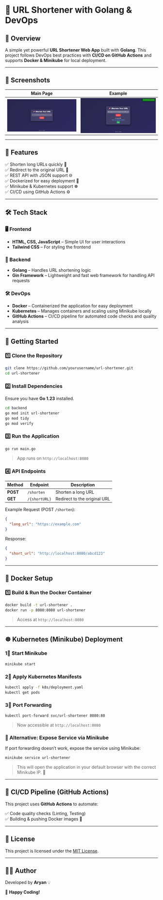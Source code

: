 # 🚀 URL Shortener with Golang & DevOps

## 🌟 Overview
A simple yet powerful **URL Shortener Web App** built with **Golang**. This project follows DevOps best practices with **CI/CD on GitHub Actions** and supports **Docker & Minikube** for local deployment.

---


## 📸 Screenshots

| Main Page | Example |
|-----------|-----------|
| ![Home](assests/BeforeShorten.png) | ![Example](assests/AfterShorten.png) |

---

## 🎯 Features
✅ Shorten long URLs quickly 🔗  
✅ Redirect to the original URL 🚀  
✅ REST API with JSON support 🌐  
✅ Dockerized for easy deployment 🐳  
✅ Minikube & Kubernetes support ☸️  
✅ CI/CD using GitHub Actions ⚙️  

---

## 🛠️ Tech Stack
### 🖥️ Frontend  
- **HTML, CSS, JavaScript** – Simple UI for user interactions  
- **Tailwind CSS** – For styling the frontend  

### 🔗 Backend  
- **Golang** – Handles URL shortening logic  
- **Gin Framework** – Lightweight and fast web framework for handling API requests  

### 🛠️ DevOps  
- **Docker** – Containerized the application for easy deployment  
- **Kubernetes** – Manages containers and scaling using Minikube locally  
- **GitHub Actions** – CI/CD pipeline for automated code checks and quality analysis  


---

## 🚀 Getting Started

### 1️⃣ Clone the Repository
```sh
git clone https://github.com/yourusername/url-shortener.git
cd url-shortener
```

### 2️⃣ Install Dependencies
Ensure you have **Go 1.23** installed.
```sh
cd backend
go mod init url-shortener
go mod tidy
go mod verify
```

### 3️⃣ Run the Application
```sh
go run main.go
```
> App runs on `http://localhost:8080`

### 4️⃣ API Endpoints
| Method | Endpoint | Description |
|--------|---------|-------------|
| **POST** | `/shorten` | Shorten a long URL |
| **GET** | `/{shortURL}` | Redirect to the original URL |

Example Request (POST `/shorten`):
```json
{
  "long_url": "https://example.com"
}
```
Response:
```json
{
  "short_url": "http://localhost:8080/abcd123"
}
```

---

## 🐳 Docker Setup

### 1️⃣ Build & Run the Docker Container
```sh
docker build -t url-shortener .
docker run -p 8080:8080 url-shortener
```
> Access at `http://localhost:8080`

---

## ☸️ Kubernetes (Minikube) Deployment

### 1⃣ Start Minikube
```sh
minikube start
```

### 2⃣ Apply Kubernetes Manifests
```sh
kubectl apply -f k8s/deployment.yaml
kubectl get pods
```

### 3⃣ Port Forwarding
```sh
kubectl port-forward svc/url-shortener 8080:80
```
> Now accessible at `http://localhost:8080`  

### 🔄 Alternative: Expose Service via Minikube
If port forwarding doesn’t work, expose the service using Minikube:  
```sh
minikube service url-shortener
```
> This will open the application in your default browser with the correct Minikube IP. 🎯

---

## 🔄 CI/CD Pipeline (GitHub Actions)
This project uses **GitHub Actions** to automate:

✅ Code quality checks (Linting, Testing)  
✅ Building & pushing Docker images 🐳  

---

## 📜 License
This project is licensed under the [MIT License](LICENSE).

---

## 👨‍💻 Author
Developed by **Aryan** 💡

🚀 **Happy Coding!**
